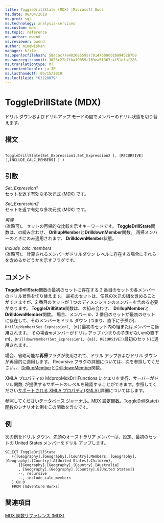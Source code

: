 ```yaml
---
title: ToggleDrillState (MDX) |Microsoft Docs
ms.date: 06/04/2018
ms.prod: sql
ms.technology: analysis-services
ms.custom: mdx
ms.topic: reference
ms.author: owend
ms.reviewer: owend
author: minewiskan
manager: kfile
ms.openlocfilehash: 58acac77e4826855997791476b0602699452b7b8
ms.sourcegitcommit: 3026c22b7fba19059a769ea5f367c4f51efaf286
ms.translationtype: MT
ms.contentlocale: ja-JP
ms.lasthandoff: 06/15/2019
ms.locfileid: "63228079"
---
```

# <a name="toggledrillstate-mdx"></a>ToggleDrillState (MDX)


  ドリル ダウンおよびドリルアップ モードの間でメンバーのドリル状態を切り替えます。  
  
## <a name="syntax"></a>構文  
  
```  
  
ToggleDrillState(Set_Expression1,Set_Expression2 [, [RECURSIVE] [,INCLUDE_CALC_MEMBERS] ] )  
```  
  
## <a name="arguments"></a>引数  
 *Set_Expression1*  
 セットを返す有効な多次元式 (MDX) です。  
  
 *Set_Expression2*  
 セットを返す有効な多次元式 (MDX) です。  
  
 *再帰*  
 (省略可)。 セットの再帰的な比較を示すキーワードです。 **ToggleDrillState**関数は、の組み合わせ、 **DrillupMember**と**DrilldownMember**関数。 再帰メンバーのときにのみ適用されます、 **DrilldownMember**状態。  
  
 *Include_calc_members*  
 (省略可)。 計算されるメンバーがドリルダウン レベルに存在する場合にそれらを含めるかどうかを示すフラグです。  
  
## <a name="remarks"></a>コメント  
 **ToggleDrillState**関数の最初のセットに存在する 2 番目のセットの各メンバーのドリル状態を切り替えます。 最初のセットは、任意の次元の組を含めることができますが、2 番目のセットが 1 つのディメンションのメンバーを含める必要があります。 **ToggleDrillState**関数は、の組み合わせ、 **DrillupMember**と**DrilldownMember**関数。 場合、メンバー *m*、2 番目のセットが最初のセットに存在して、そのメンバーをドリル ダウン (つまり、直下に子孫が)、`DrillupMember(Set_Expression1, {m})`最初のセット内の組またはメンバーに適用されます。 その場合*m*メンバーがドリル アップ (つまりの子孫がない*m*の直下*m*)、`DrilldownMember(Set_Expression1, {m}[, RECURSIVE])`最初のセットに適用されます。  
  
 場合、省略可能な**再帰**フラグが使用されて、ドリル アップおよびドリル ダウンが再帰的に適用します。 Recursive フラグの詳細については、次を参照してください。、 [DrillupMember](../mdx/drillupmember-mdx.md)と[DrilldownMember](../mdx/drilldownmember-mdx.md)関数。  
  
 XMLA プロパティの MdpropMdxDrillFunctions にクエリを実行、サーバーがドリル関数; が提供するサポートのレベルを確認することができます。参照してください[サポートされる XMLA プロパティ&#40;XMLA&#41; ](https://docs.microsoft.com/bi-reference/xmla/xml-elements-properties/propertylist-element-supported-xmla-properties)詳細についてはします。  
  
 参照してください[データベース ジャーナル。MDX 設定関数。ToggleDrillState() 関数](https://go.microsoft.com/fwlink/?LinkId=517759)のシナリオと例をこの関数を含むです。  
  
## <a name="example"></a>例  
 次の例をドリル ダウン、先頭のオーストラリア メンバーは、設定、最初のセットの United States メンバーをドリル アップします。  
  
```  
SELECT ToggleDrillState  
   ({[Geography].[Geography].[Country].Members, [Geography].[Geography].[Country].&[United States].Children},  
      {[Geography].[Geography].[Country].[Australia]  
      , [Geography].[Geography].[Country].&[United States]}  
      --, recursive  
      --, include_calc_members  
   ) ON 0  
   FROM [Adventure Works]  
```  
  
## <a name="see-also"></a>関連項目  
 [MDX 関数リファレンス &#40;MDX&#41;](../mdx/mdx-function-reference-mdx.md)  
  
  
